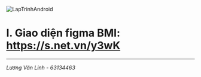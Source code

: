![LapTrinhAndroid](https://static.ybox.vn/2018/2/26/1e97a24e-1adc-11e8-9758-2e995a9a3302.gif)

# **I. Giao diện figma BMI:** https://s.net.vn/y3wK

---

_Lương Văn Linh - 63134463_
